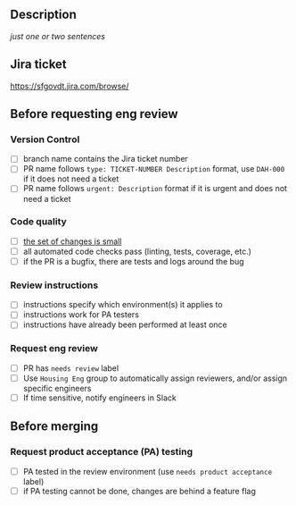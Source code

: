 ## Description

_just one or two sentences_

## Jira ticket

https://sfgovdt.jira.com/browse/<JIRA TICKET NUMBER>

## Before requesting eng review

### Version Control

- [ ] branch name contains the Jira ticket number
- [ ] PR name follows `type: TICKET-NUMBER Description` format, use `DAH-000` if it does not need a ticket
- [ ] PR name follows `urgent: Description` format if it is urgent and does not need a ticket

### Code quality

- [ ] [the set of changes is small](https://google.github.io/eng-practices/review/developer/small-cls.html#what-is-small)
- [ ] all automated code checks pass (linting, tests, coverage, etc.)
- [ ] if the PR is a bugfix, there are tests and logs around the bug

### Review instructions

- [ ] instructions specify which environment(s) it applies to
- [ ] instructions work for PA testers
- [ ] instructions have already been performed at least once

### Request eng review

- [ ] PR has `needs review` label
- [ ] Use `Housing Eng` group to automatically assign reviewers, and/or assign specific engineers
- [ ] If time sensitive, notify engineers in Slack

## Before merging

### Request product acceptance (PA) testing

- [ ] PA tested in the review environment (use `needs product acceptance` label)
- [ ] if PA testing cannot be done, changes are behind a feature flag

